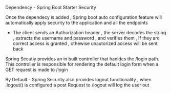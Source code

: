 Dependency - Spring Boot Starter Security

Once the dependecy is added , Spring boot auto configuration feature will automatically apply security to the application and all the endpoints

- The client sends an Authorization header  , the server decodes the string , extracts the username and password , and verifies them , If they are correct access is granted , othewise unautorized access will be sent back


Spring Secutiy provides an in built controller that hanldes the /login path. This controller is responsible for rendering the default login form when a GET request is made to /login


By Default -  Spring Security also provides logout functionality , when .logout() is configured a post Request to /logout will log the user out

